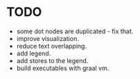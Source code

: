 # TODO

- some dot nodes are duplicated - fix that.
- improve visualization.
- reduce text overlapping.
- add legend.
- add stores to the legend.
- build executables with graal vm.
